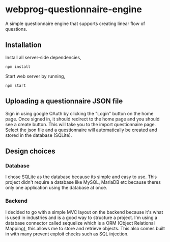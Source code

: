 # webprog-questionnaire-engine
A simple questionnaire engine that supports creating linear flow of questions.

## Installation
Install all server-side dependencies,
```
npm install
```

Start web server by running,
```
npm start
```

## Uploading a questionnaire JSON file
Sign in using google OAuth by clicking the "Login" button on the home page. Once signed in, it should redirect to the home page and you should see a create button. This will take you to the import questionnaire page. Select the json file and a questionnaire will automatically be created and stored in the database (SQLite).

## Design choices

### Database
I chose SQLite as the database because its simple and easy to use. This project didn't require a database like MySQL, MariaDB etc because theres only one application using the database at once.

### Backend
I decided to go with a simple MVC layout on the backend because it's what is used in industries and is a good way to structure a project. I'm using a database connector called sequelize which is a ORM (Object Relational Mapping), this allows me to store and retrieve objects. This also comes built in with many prevent exploit checks such as SQL injection.
